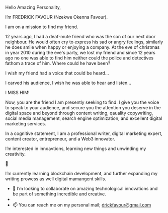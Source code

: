 Hello Amazing Personality,

I’m FREDRICK FAVOUR (Nzekwe Okenna Favour).

I am on a mission to find my friend.

12 years ago, I had a deaf-mute friend who was the son of our next door neighbour. He would often cry to express his sad or angry feelings, similarly he does smile when happy or enjoying a company. At the eve of christmas in year 2010 during the eve's party, we lost my friend and since 12 years ago no one was able to find him neither could the police and detectives fathom a trace of him. Where could he have been?

I wish my friend had a voice that could be heard...

I carved his audience, I wish he was able to hear and listen...

I MISS HIM!

Now, you are the friend I am presently seeking to find. 
I give you the voice to speak to your audience, and secure you the attention you deserve in the digital space and beyond through content writing, qauality copywriting, social media management, search engine optimization, and excellent digital marketing services.

In a cognitive statement, I am a professional writer, digital marketing expert, content creator, entrepreneur, and a Web3 innovator.


I’m interested in innoavtions, learning new things and unwinding my creativity.

🌱 

I’m currently learning blockchain development, and further expanding my writing prowess as well digital mamangent skills.

- 💞️ I’m looking to collaborate on amazing technological innovations and be part of something incredible and creative.
- 
- 📫 You can reach me on my personal mail; drickfavour@gmail.com

<!---
azeolibys/azeolibys is a ✨ special ✨ repository because its `README.md` (this file) appears on your GitHub profile.
You can click the Preview link to take a look at your changes.
--->
